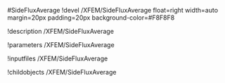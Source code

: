 <!-- MOOSE Object Documentation Stub: Remove this when content is added. -->
#SideFluxAverage
!devel /XFEM/SideFluxAverage float=right width=auto margin=20px padding=20px background-color=#F8F8F8

!description /XFEM/SideFluxAverage

!parameters /XFEM/SideFluxAverage

!inputfiles /XFEM/SideFluxAverage

!childobjects /XFEM/SideFluxAverage
